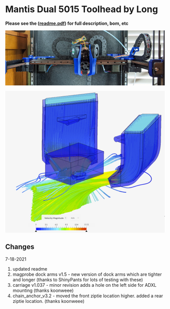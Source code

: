 Mantis Dual 5015 Toolhead by Long
============
  
**Please see the ([readme.pdf](readme.pdf)) for full description, bom, etc**  
  
![](images/mantis.jpg)    
  
![](images/cfd.png)    


Changes
-----------------
7-18-2021
1.  updated readme
2.  magprobe dock arms v1.5 - new version of dock arms which are tighter and longer (thanks to ShinyPants for lots of testing with these)
3.  carriage v1.037 - minor revision adds a hole on the left side for ADXL mounting (thanks koonweee)
4.  chain_anchor_v3.2 - moved the front ziptie location higher.  added a rear ziptie location. (thanks koonweee)
